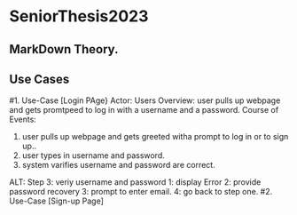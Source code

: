 # SeniorThesis2023
## MarkDown Theory.

## Use Cases
#1. Use-Case [Login PAge}
Actor: Users
Overview: user pulls up webpage and gets promtpeed to log in with a username and a password. 
Course of Events:
1. user pulls up webpage and gets greeted witha prompt to log in or to sign up..
2. user types in username and password.
3. system varifies username and password are correct.

  ALT: Step 3: veriy username and password
        1: display Error
        2: provide password recovery
        3: prompt to enter email.
        4: go back to step one.
#2. Use-Case [Sign-up Page]
